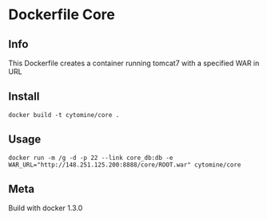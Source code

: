 # Dockerfile Core

## Info

This Dockerfile creates a container running tomcat7 with a specified WAR in URL

## Install

`docker build -t cytomine/core .`

## Usage

```docker run -m /g -d -p 22 --link core_db:db -e WAR_URL="http://148.251.125.200:8888/core/ROOT.war" cytomine/core```
## Meta

Build with docker 1.3.0
